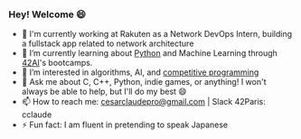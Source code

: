 ### Hey! Welcome 😄

- 💼  I'm currently working at Rakuten as a Network DevOps Intern, building a fullstack app related to network architecture
- 🌱  I’m currently learning about [Python](https://github.com/cclaude42/python_bootcamp) and Machine Learning through [42AI](https://github.com/42-AI)'s bootcamps.
- 🤩  I’m interested in algorithms, AI, and [competitive programming](https://www.codingame.com/profile/18b80b5bcc2d8e99a5927a177258e2142234663)
- 💬  Ask me about C, C++, Python, indie games, or anything! I won't always be able to help, but I'll do my best 😄
- 📫  How to reach me: [cesarclaudepro@gmail.com](mailto:cesarclaudepro@gmail.com) | Slack 42Paris: cclaude
- ⚡ Fun fact: I am fluent in pretending to speak Japanese
